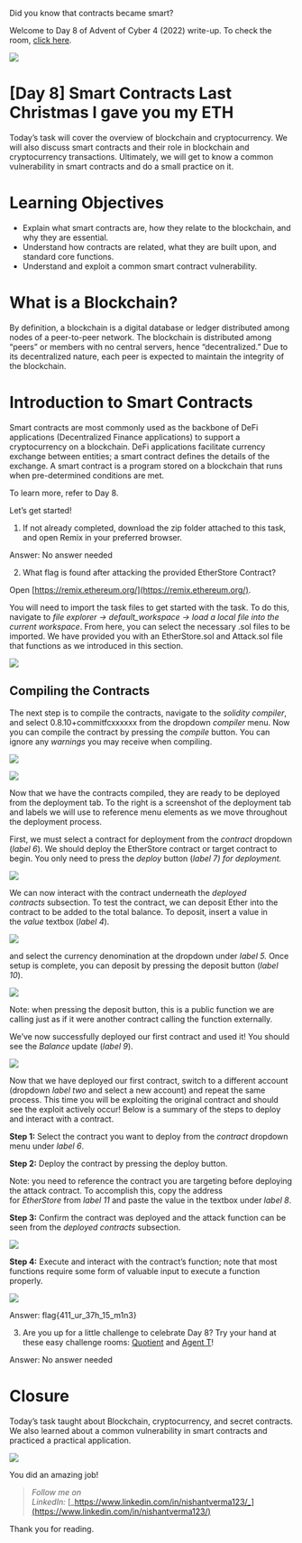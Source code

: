 Did you know that contracts became smart?

Welcome to Day 8 of Advent of Cyber 4 (2022) write-up. To check the room, [click here](https://tryhackme.com/room/adventofcyber4).

![](https://miro.medium.com/max/875/1*M3RPIMj_3CRfm5PaWbxKIA.png)

# [Day 8] Smart Contracts Last Christmas I gave you my ETH

Today’s task will cover the overview of blockchain and cryptocurrency. We will also discuss smart contracts and their role in blockchain and cryptocurrency transactions. Ultimately, we will get to know a common vulnerability in smart contracts and do a small practice on it.

# Learning Objectives

-   Explain what smart contracts are, how they relate to the blockchain, and why they are essential.
-   Understand how contracts are related, what they are built upon, and standard core functions.
-   Understand and exploit a common smart contract vulnerability.

# What is a Blockchain?

By definition, a blockchain is a digital database or ledger distributed among nodes of a peer-to-peer network. The blockchain is distributed among “peers” or members with no central servers, hence “decentralized.” Due to its decentralized nature, each peer is expected to maintain the integrity of the blockchain.

# Introduction to Smart Contracts

Smart contracts are most commonly used as the backbone of DeFi applications (Decentralized Finance applications) to support a cryptocurrency on a blockchain. DeFi applications facilitate currency exchange between entities; a smart contract defines the details of the exchange. A smart contract is a program stored on a blockchain that runs when pre-determined conditions are met.

To learn more, refer to Day 8.

Let’s get started!

1.  If not already completed, download the zip folder attached to this task, and open Remix in your preferred browser.

Answer: No answer needed

2. What flag is found after attacking the provided EtherStore Contract?

Open [https://remix.ethereum.org/](https://remix.ethereum.org/).

You will need to import the task files to get started with the task. To do this, navigate to _file explorer → default_workspace → load a local file into the current workspace_. From here, you can select the necessary .sol files to be imported. We have provided you with an EtherStore.sol and Attack.sol file that functions as we introduced in this section.

![](https://miro.medium.com/max/875/1*EZ_A2uCYz9SL-8an6zFbWg.png)

## **Compiling the Contracts**

The next step is to compile the contracts, navigate to the _solidity compiler_, and select 0.8.10+commitfcxxxxxx from the dropdown _compiler_ menu. Now you can compile the contract by pressing the _compile_ button. You can ignore any _warnings_ you may receive when compiling.

![](https://miro.medium.com/max/875/1*n6I7VSrw-VfcWrKex2WR1w.png)

![](https://miro.medium.com/max/875/1*iuAKgrpuSqmFTphOpqApyQ.png)

Now that we have the contracts compiled, they are ready to be deployed from the deployment tab. To the right is a screenshot of the deployment tab and labels we will use to reference menu elements as we move throughout the deployment process.

First, we must select a contract for deployment from the _contract_ dropdown (_label 6_). We should deploy the EtherStore contract or target contract to begin. You only need to press the _deploy_ button (_label 7) for deployment._

![](https://miro.medium.com/max/391/1*o8RHu4o_fiJWgyx076CufA.png)

We can now interact with the contract underneath the _deployed contracts_ subsection. To test the contract, we can deposit Ether into the contract to be added to the total balance. To deposit, insert a value in the _value_ textbox (_label 4_).

![](https://miro.medium.com/max/369/1*nEEoMDqLEcKpqdBV4EOq-A.png)

and select the currency denomination at the dropdown under _label 5._ Once setup is complete, you can deposit by pressing the deposit button (_label 10_).

![](https://miro.medium.com/max/461/1*mb71dIQHiM_W-iI0fc9Ulg.png)

Note: when pressing the deposit button, this is a public function we are calling just as if it were another contract calling the function externally.

We’ve now successfully deployed our first contract and used it! You should see the _Balance_ update (_label 9_).

![](https://miro.medium.com/max/373/1*rG6D7g1H2GabJ5wX_e8l-g.png)

Now that we have deployed our first contract, switch to a different account (dropdown _label two_ and select a new account) and repeat the same process. This time you will be exploiting the original contract and should see the exploit actively occur! Below is a summary of the steps to deploy and interact with a contract.

**Step 1:** Select the contract you want to deploy from the _contract_ dropdown menu under _label 6_.

**Step 2:** Deploy the contract by pressing the deploy button.

Note: you need to reference the contract you are targeting before deploying the attack contract. To accomplish this, copy the address for _EtherStore_ from _label 11_ and paste the value in the textbox under _label 8_.

**Step 3:** Confirm the contract was deployed and the attack function can be seen from the _deployed contracts_ subsection.

![](https://miro.medium.com/max/394/1*J7iArqTKb-F7-68T7wjmJg.png)

**Step 4:** Execute and interact with the contract’s function; note that most functions require some form of valuable input to execute a function properly.

![](https://miro.medium.com/max/875/1*5FgPtCDj9qHq3wqoS_QVKA.png)

Answer: flag{411_ur_37h_15_m1n3}

3. Are you up for a little challenge to celebrate Day 8? Try your hand at these easy challenge rooms: [Quotient](https://tryhackme.com/room/quotient) and [Agent T](https://tryhackme.com/room/agentt)!

Answer: No answer needed

# Closure

Today’s task taught about Blockchain, cryptocurrency, and secret contracts. We also learned about a common vulnerability in smart contracts and practiced a practical application.

![](https://miro.medium.com/max/593/1*6xdCfhPhyQG6KhmlPQzQbA.jpeg)

You did an amazing job!

> _Follow me on LinkedIn:_ [_https://www.linkedin.com/in/nishantverma123/_](https://www.linkedin.com/in/nishantverma123/)

Thank you for reading.